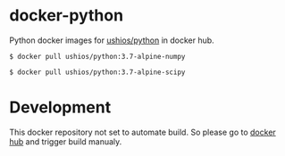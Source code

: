 # docker-python

Python docker images for [ushios/python](https://hub.docker.com/repository/docker/ushios/python) in docker hub.

```console
$ docker pull ushios/python:3.7-alpine-numpy
```

```console
$ docker pull ushios/python:3.7-alpine-scipy
```

# Development

This docker repository not set to automate build. So please go to [docker hub](https://hub.docker.com/repository/docker/ushios/python) and trigger build manualy.
